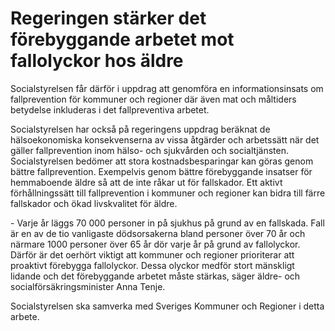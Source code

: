# Regeringen stärker det förebyggande arbetet mot fallolyckor hos äldre

Socialstyrelsen får därför i uppdrag att genomföra en informationsinsats om fallprevention för kommuner och regioner där även mat och måltiders betydelse inkluderas i det fallpreventiva arbetet.

Socialstyrelsen har också på regeringens uppdrag beräknat de hälsoekonomiska konsekvenserna av vissa åtgärder och arbetssätt när det gäller fallprevention inom hälso\- och sjukvården och socialtjänsten. Socialstyrelsen bedömer att stora kostnadsbesparingar kan göras genom bättre fallprevention. Exempelvis genom bättre förebyggande insatser för hemmaboende äldre så att de inte råkar ut för fallskador. Ett aktivt förhållningssätt till fallprevention i kommuner och regioner kan bidra till färre fallskador och ökad livskvalitet för äldre.

\- Varje år läggs 70 000 personer in på sjukhus på grund av en fallskada. Fall är en av de tio vanligaste dödsorsakerna bland personer över 70 år och närmare 1000 personer över 65 år dör varje år på grund av fallolyckor. Därför är det oerhört viktigt att kommuner och regioner prioriterar att proaktivt förebygga fallolyckor. Dessa olyckor medför stort mänskligt lidande och det förebyggande arbetet måste stärkas, säger äldre\- och socialförsäkringsminister Anna Tenje.

Socialstyrelsen ska samverka med Sveriges Kommuner och Regioner i detta arbete.

